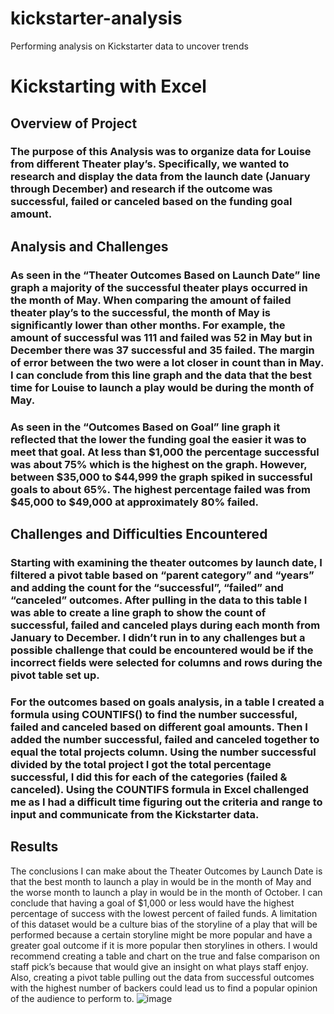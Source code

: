 # kickstarter-analysis
Performing analysis on Kickstarter data to uncover trends
# Kickstarting with Excel 

## Overview of Project

### The purpose of this Analysis was to organize data for Louise from different Theater play’s. Specifically, we wanted to research and display the data from the launch date (January through December) and research if the outcome was successful, failed or canceled based on the funding goal amount.

## Analysis and Challenges 

### As seen in the “Theater Outcomes Based on Launch Date” line graph a majority of the successful theater plays occurred in the month of May. When comparing the amount of failed theater play’s to the successful, the month of May is significantly lower than other months. For example, the amount of successful was 111 and failed was 52 in May but in December there was 37 successful and 35 failed. The margin of error between the two were a lot closer in count than in May. I can conclude from this line graph and the data that the best time for Louise to launch a play would be during the month of May. 

### As seen in the “Outcomes Based on Goal” line graph it reflected that the lower the funding goal the easier it was to meet that goal. At less than $1,000 the percentage successful was about 75% which is the highest on the graph. However, between $35,000 to $44,999 the graph spiked in successful goals to about 65%. The highest percentage failed was from $45,000 to $49,000 at approximately 80% failed. 

## Challenges and Difficulties Encountered

### Starting with examining the theater outcomes by launch date, I filtered a pivot table based on “parent category” and “years” and adding the count for the “successful”, “failed” and “canceled” outcomes. After pulling in the data to this table I was able to create a line graph to show the count of successful, failed and canceled plays during each month from January to December. I didn’t run in to any challenges but a possible challenge that could be encountered would be if the incorrect fields were selected for columns and rows during the pivot table set up. 
### For the outcomes based on goals analysis, in a table I created a formula using COUNTIFS() to find the number successful, failed and canceled based on different goal amounts. Then I added the number successful, failed and canceled together to equal the total projects column. Using the number successful divided by the total project I got the total percentage successful, I did this for each of the categories (failed & canceled). Using the COUNTIFS formula in Excel challenged me as I had a difficult time figuring out the criteria and range to input and communicate from the Kickstarter data. 

## Results

The conclusions I can make about the Theater Outcomes by Launch Date is that the best month to launch a play in would be in the month of May and the worse month to launch a play in would be in the month of October. I can conclude that having a goal of $1,000 or less would have the highest percentage of success with the lowest percent of failed funds. A limitation of this dataset would be a culture bias of the storyline of a play that will be performed because a certain storyline might be more popular and have a greater goal outcome if it is more popular then storylines in others. I would recommend creating a table and chart on the true and false comparison on staff pick’s because that would give an insight on what plays staff enjoy. Also, creating a pivot table pulling out the data from successful outcomes with the highest number of backers could lead us to find a popular opinion of the audience to perform to. 
![image](https://user-images.githubusercontent.com/90981906/136711022-99131752-a82f-48dd-a125-b28580628073.png)
